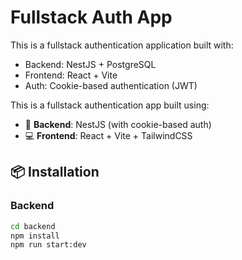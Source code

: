 
# Fullstack Auth App

This is a fullstack authentication application built with:
- Backend: NestJS + PostgreSQL
- Frontend: React + Vite
- Auth: Cookie-based authentication (JWT)

This is a fullstack authentication app built using:
- 🔐 **Backend**: NestJS (with cookie-based auth)
- 💻 **Frontend**: React + Vite + TailwindCSS

## 📦 Installation

### Backend
```bash
cd backend
npm install
npm run start:dev
